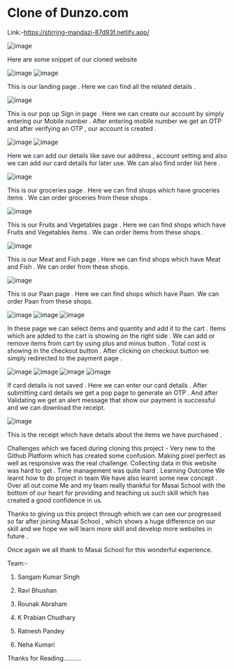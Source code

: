 # Clone of Dunzo.com
Link:-https://stirring-mandazi-87d93f.netlify.app/

![image](https://user-images.githubusercontent.com/99814514/170681280-7e60b1c9-1b64-4330-a8ad-90ad4fbb6b65.png)






Here are some snippet of our cloned website

![image](https://user-images.githubusercontent.com/99814514/170681336-0f650857-08a4-453f-994e-656b03441a79.png)
![image](https://user-images.githubusercontent.com/99814514/170681403-cea557bf-463d-4820-bc27-e77fde67223b.png)


This is our landing page . Here we can find all the related details .

![image](https://user-images.githubusercontent.com/99814514/170681364-4720fd6d-9706-4eaa-a40d-9eda64f886bf.png)


This is our pop up Sign in page . Here we can create our account by simply entering our Mobile number . 
After entering mobile number we get an OTP and after verifying an OTP , our account is created .

![image](https://user-images.githubusercontent.com/99814514/170681495-d345758d-34db-4142-b0e1-aed89a8aa3bd.png)
![image](https://user-images.githubusercontent.com/99814514/170681476-edd408b3-5896-4630-88bc-626f6088ec22.png)


Here we can add our details like save our address , account setting and also we can add our card details for later 
use. We can also find order list here .

![image](https://user-images.githubusercontent.com/99814514/170681545-e75cfe8b-7198-43bf-8fc9-30172dcab5e6.png)


This is our groceries page . Here we can find shops which have groceries items . We can order groceries from these shops .

![image](https://user-images.githubusercontent.com/99814514/170681583-30f04923-c7ec-4ddb-ab5d-b72cba1e0c4a.png)


This is our Fruits and Vegetables page . Here we can find shops which have Fruits and Vegetables items . We can
order items from these shops .

![image](https://user-images.githubusercontent.com/99814514/170681616-60d7dd71-c672-48a8-aded-ef1dbb218772.png)


This is our Meat and Fish page . Here we can find shops which have Meat and Fish . We can order from these shops.

![image](https://user-images.githubusercontent.com/99814514/170681660-3a9741c4-8190-417d-a8e7-9fac6f1dfdf1.png)


This is our Paan page . Here we can find shops which have Paan. We can order Paan from these shops.

![image](https://user-images.githubusercontent.com/99814514/170681685-2c95948c-a4c2-4592-ac31-ca214e7f1e8f.png)
![image](https://user-images.githubusercontent.com/99814514/170681712-fa0c869a-aaf1-4d1b-a3fd-6639c73f8aac.png)
![image](https://user-images.githubusercontent.com/99814514/170681734-19be5118-9a39-4e91-b9b7-21cbf5bd6c98.png)




In these page we can select items and quantity and add it to the cart . Items which are added to the cart is 
showing on the right side . We can add or remove items from cart by using plus and minus button . Total cost 
is showing in the checkout button . After clicking on checkout button we simply redirected to the payment page .

![image](https://user-images.githubusercontent.com/99814514/170681761-5c44d856-0abb-4469-b348-855ee1a121e9.png)
![image](https://user-images.githubusercontent.com/99814514/170681829-d56cb0d7-9cf2-4cef-bd82-ca0254943d83.png)
![image](https://user-images.githubusercontent.com/99814514/170681846-75608193-1984-496e-88bb-47d857cc866a.png)
![image](https://user-images.githubusercontent.com/99814514/170681870-033ad054-7780-43bd-9fd2-6a45df93f43f.png)




If card details is not saved . Here we can enter our card details . After submitting card details we get a pop
page to generate an OTP . And after Validating we get an alert message that show our payment is successful and 
we can download the receipt.

![image](https://user-images.githubusercontent.com/99814514/170681921-8f889365-6e94-4827-92cb-a3b377cb13c3.png)

This is the receipt which have details about the items we have purchased .

Challenges which we faced during cloning this project -
Very new to the Github Platform which has created some confusion.
Making pixel perfect as well as responsive was the real challenge.
Collecting data in this website was hard to get .
Time management was quite hard .
Learning Outcome
We learnt how to do project in team
We have also learnt some new concept .
Over all out come
Me and my team really thankful for Masai School with the bottom of our heart for providing and teaching us 
such skill which has created a good confidence in us.

Thanks to giving us this project through which we can see our progressed so far after joining Masai School ,
which shows a huge difference on our skill and we hope we will learn more skill and develop more websites in future .

Once again we all thank to Masai School for this wonderful experience.

Team:-

01. Sangam Kumar Singh

02. Ravi Bhushan

03. Rounak Abraham

04. K Prabian Chudhary

05. Ratnesh Pandey

06. Neha Kumari

Thanks for Reading..........
